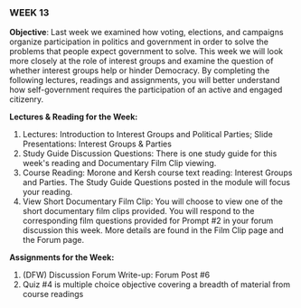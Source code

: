 ### WEEK 13

**Objective**: Last week we examined how voting, elections, and campaigns organize participation in politics and government in order to solve the problems that people expect government to solve. This week we will look more closely at the role of interest groups and examine the question of whether interest groups help or hinder Democracy. By completing the following lectures, readings and assignments, you will better understand how self-government requires the participation of an active and engaged citizenry.

**Lectures & Reading for the Week:**
1. Lectures: Introduction to Interest Groups and Political Parties; Slide Presentations: Interest Groups & Parties
2. Study Guide Discussion Questions: There is one study guide for this week's reading and Documentary Film Clip viewing.
3. Course Reading: Morone and Kersh course text reading: Interest Groups and Parties. The Study Guide Questions posted in the module will focus your reading.
4. View Short Documentary Film Clip: You will choose to view one of the short documentary film clips provided. You will respond to the corresponding film questions provided for Prompt #2 in your forum discussion this week. More details are found in the Film Clip page and the Forum page.

**Assignments for the Week:**
1. (DFW) Discussion Forum Write-up: Forum Post #6
2. Quiz #4 is multiple choice objective covering a breadth of material from course readings
